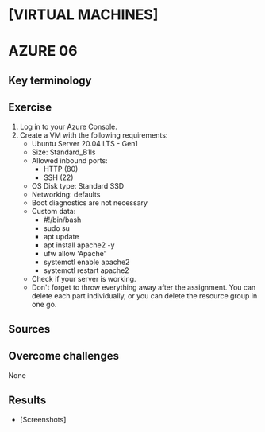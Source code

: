 # [VIRTUAL MACHINES]
# AZURE 06

## Key terminology



## Exercise
1. Log in to your Azure Console.
2. Create a VM with the following requirements:
    * Ubuntu Server 20.04 LTS - Gen1
    * Size: Standard_B1ls
    * Allowed inbound ports:
        * HTTP (80)
        * SSH (22)
    * OS Disk type: Standard SSD
    * Networking: defaults
    * Boot diagnostics are not necessary
    * Custom data:
        * #!/bin/bash
        * sudo su
        * apt update
        * apt install apache2 -y
        * ufw allow 'Apache'
        * systemctl enable apache2
        * systemctl restart apache2
    * Check if your server is working.
    * Don't forget to throw everything away after the assignment. You can delete each part individually, or you can delete the resource group in one go.

## Sources



## Overcome challenges

None

## Results

* [Screenshots]